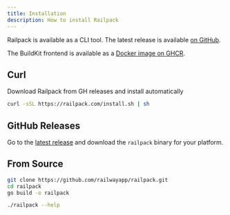 ```yaml
---
title: Installation
description: How to install Railpack
---
```


Railpack is available as a CLI tool. The latest release is available [on
GitHub](https://github.com/railwayapp/railpack/releases).

The BuildKit frontend is available as a [Docker image on
GHCR](https://github.com/railwayapp/railpack/pkgs/container/railpack-frontend).

## Curl

Download Railpack from GH releases and install automatically

```sh
curl -sSL https://railpack.com/install.sh | sh
```

## GitHub Releases

Go to the [latest release](https://github.com/railwayapp/railpack/releases) and
download the `railpack` binary for your platform.

## From Source

```sh
git clone https://github.com/railwayapp/railpack.git
cd railpack
go build -o railpack

./railpack --help
```
